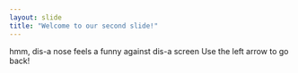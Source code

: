 ```yaml
---
layout: slide
title: "Welcome to our second slide!"
---
```

hmm, dis-a nose feels a funny against dis-a screen
Use the left arrow to go back!
